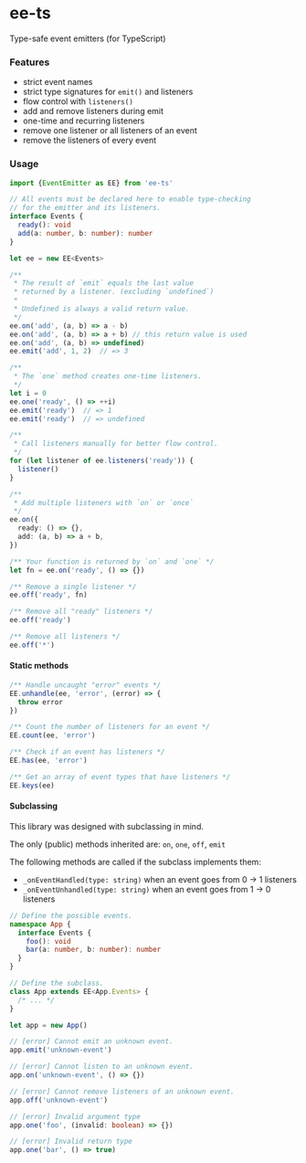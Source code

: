 # ee-ts

Type-safe event emitters (for TypeScript)

### Features
- strict event names
- strict type signatures for `emit()` and listeners
- flow control with `listeners()`
- add and remove listeners during emit
- one-time and recurring listeners
- remove one listener or all listeners of an event
- remove the listeners of every event

### Usage
```ts
import {EventEmitter as EE} from 'ee-ts'

// All events must be declared here to enable type-checking
// for the emitter and its listeners.
interface Events {
  ready(): void
  add(a: number, b: number): number
}

let ee = new EE<Events>

/**
 * The result of `emit` equals the last value
 * returned by a listener. (excluding `undefined`)
 *
 * Undefined is always a valid return value.
 */
ee.on('add', (a, b) => a - b)
ee.on('add', (a, b) => a + b) // this return value is used
ee.on('add', (a, b) => undefined)
ee.emit('add', 1, 2)  // => 3

/**
 * The `one` method creates one-time listeners.
 */
let i = 0
ee.one('ready', () => ++i)
ee.emit('ready')  // => 1
ee.emit('ready')  // => undefined

/**
 * Call listeners manually for better flow control.
 */
for (let listener of ee.listeners('ready')) {
  listener()
}

/**
 * Add multiple listeners with `on` or `once`
 */
ee.on({
  ready: () => {},
  add: (a, b) => a + b,
})

/** Your function is returned by `on` and `one` */
let fn = ee.on('ready', () => {})

/** Remove a single listener */
ee.off('ready', fn)

/** Remove all "ready" listeners */
ee.off('ready')

/** Remove all listeners */
ee.off('*')
```

#### Static methods

```ts
/** Handle uncaught "error" events */
EE.unhandle(ee, 'error', (error) => {
  throw error
})

/** Count the number of listeners for an event */
EE.count(ee, 'error')

/** Check if an event has listeners */
EE.has(ee, 'error')

/** Get an array of event types that have listeners */
EE.keys(ee)
```

#### Subclassing

This library was designed with subclassing in mind.

The only (public) methods inherited are: `on`, `one`, `off`, `emit`

The following methods are called if the subclass implements them:
- `_onEventHandled(type: string)` when an event goes from 0 -> 1 listeners
- `_onEventUnhandled(type: string)` when an event goes from 1 -> 0 listeners

```ts
// Define the possible events.
namespace App {
  interface Events {
    foo(): void
    bar(a: number, b: number): number
  }
}

// Define the subclass.
class App extends EE<App.Events> {
  /* ... */
}

let app = new App()

// [error] Cannot emit an unknown event.
app.emit('unknown-event')

// [error] Cannot listen to an unknown event.
app.on('unknown-event', () => {})

// [error] Cannot remove listeners of an unknown event.
app.off('unknown-event')

// [error] Invalid argument type
app.one('foo', (invalid: boolean) => {})

// [error] Invalid return type
app.one('bar', () => true)
```
